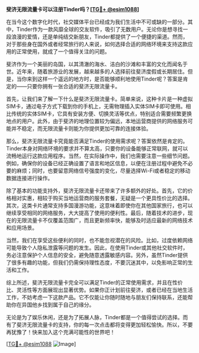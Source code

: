 **斐济无限流量卡可以注册Tinder吗？[[TG💪+ @esim1088](https://t.me/s/esim1088)]**

在当今这个数字化时代，社交媒体平台已经成为我们生活中不可或缺的一部分。其中，Tinder作为一款风靡全球的交友软件，吸引了无数用户。无论你是想寻找一段浪漫的爱情，还是单纯结交新朋友，Tinder都提供了一个便捷的渠道。然而，对于那些身在国外或者经常旅行的人来说，如何选择合适的网络环境来支持这款应用的正常使用，就成了一个值得关注的问题。

斐济作为一个美丽的岛国，以其清澈的海水、洁白的沙滩和丰富的文化而闻名于世。近年来，随着旅游业的发展，越来越多的人选择前往斐济度假或长期居住。但是，当你来到这样一个遥远的地方时，是否能够顺利地使用Tinder呢？答案是肯定的——只要你拥有一张合适的斐济无限流量卡。

首先，让我们来了解一下什么是斐济无限流量卡。简单来说，这种卡片是一种虚拟SIM卡，通过电子方式下载到你的手机上，无需物理插入实体SIM卡即可使用。相比传统的实体SIM卡，它具有安装方便、切换灵活等优点，特别适合需要频繁更换地点的用户。此外，由于斐济的地理位置较为偏远，本地运营商提供的网络服务可能并不稳定，而无限流量卡则能为你提供更加可靠的连接体验。

那么，斐济无限流量卡究竟能否满足Tinder的使用需求呢？答案依然是肯定的。Tinder本身对网络环境的要求并不算太高，只要你的设备能够正常联网，就可以流畅地运行这款应用程序。当然，在实际操作中，我们也需要注意一些细节问题。例如，确保你的设备已经正确设置了语言和地区信息，以便在注册过程中避免不必要的麻烦；同时，也要留意网络信号强度的变化，尽量选择Wi-Fi或者稳定的移动数据连接进行操作。

除了基本的功能支持外，斐济无限流量卡还带来了许多额外的好处。首先，它的价格相对实惠，相较于购买当地运营商的服务套餐，无疑是一个更具性价比的选择。其次，这类卡片通常支持多国漫游功能，这意味着即使你在其他国家旅行，也可以继续享受相同的网络服务，大大提高了使用的便利性。最后，随着技术的进步，现在的无限流量卡不仅覆盖范围广，而且更新频率快，能够及时适应最新的网络技术和应用场景。

当然，我们在享受这些便利的同时，也不能忽视潜在的风险。比如，过度依赖网络可能导致个人隐私泄露等问题的发生。因此，在使用Tinder或其他社交软件时，务必注意保护个人信息的安全，避免随意透露敏感内容。另外，虽然Tinder提供了很多有趣的功能，但我们仍需保持理性态度，不要沉迷其中，以免影响正常的生活和工作。

综上所述，斐济无限流量卡完全可以满足Tinder的正常使用需求，并且在性价比、灵活性等方面展现出显著优势。如果你正计划前往斐济，或者已经在当地生活工作，不妨考虑一下这款产品。它不仅能让你随时随地与朋友们保持联系，还能帮助你在异国他乡找到属于自己的缘分。

无论是为了娱乐休闲，还是为了拓展人脉，Tinder都是一个值得尝试的选择。而有了斐济无限流量卡的支持，你的每一次点击都将变得更加轻松愉快。所以，不要再犹豫了！快来加入这个充满可能性的世界吧！

[[TG💪+ @esim1088](https://t.me/s/esim1088) ![Image](https://i.postimg.cc/4NQfJmqS/Snipaste-2025-05-13-00-14-12.png)]